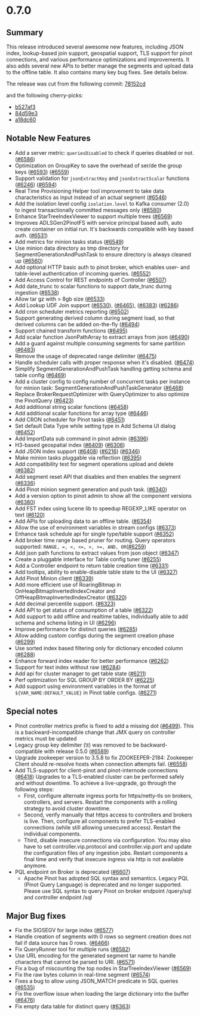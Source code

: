 # 0.7.0

## Summary

This release introduced several awesome new features, including JSON index, lookup-based join support, geospatial support, TLS support for pinot connections, and various performance optimizations and improvements. It also adds several new APIs to better manage the segments and upload data to the offline table. It also contains many key bug fixes. See details below.

The release was cut from the following commit: [78152cd](https://github.com/apache/pinot/commit/78152cdb2892cf8c2df5b8a4d04e2aa897333487)

and the following cherry-picks:

* [b527af3](https://github.com/apache/pinot/commit/b527af353e78f26d0c4388cab89e4fe18d5290f6)
* [84d59e3](https://github.com/apache/pinot/commit/84d59e3ba27a3cdf0eaecbfe0eeec9b47060a2e3)
* [a18dc60](https://github.com/apache/pinot/commit/a18dc60dca09bd2a1d33a8bc6b787d7ceb8e1749)

## Notable New Features

* Add a server metric: `queriesDisabled` to check if queries disabled or not. \([\#6586](https://github.com/apache/pinot/pull/6586)\)
* Optimization on GroupKey to save the overhead of ser/de the group keys \([\#6593](https://github.com/apache/pinot/pull/6593)\) \([\#6559](https://github.com/apache/pinot/pull6559)\)
* Support validation for `jsonExtractKey` and `jsonExtractScalar` functions \([\#6246](https://github.com/apache/pinot/pull/6246)\) \([\#6594](https://github.com/apache/pinot/pull/6594)\)
* Real Time Provisioning Helper tool improvement to take data characteristics as input instead of an actual segment \([\#6546](https://github.com/apache/pinot/pull/6546)\)
* Add the isolation level config `isolation.level` to Kafka consumer \(2.0\) to ingest transactionally committed messages only \([\#6580](https://github.com/apache/pinot/pull/6580)\)
* Enhance StarTreeIndexViewer to support multiple trees \([\#6569](https://github.com/apache/pinot/pull/6569)\)
* Improves ADLSGen2PinotFS with service principal based auth, auto create container on initial run. It's backwards compatible with key based auth. \([\#6531](https://github.com/apache/pinot/pull/6531)\)
* Add metrics for minion tasks status \([\#6549](https://github.com/apache/pinot/pull/6549)\)
* Use minion data directory as tmp directory for SegmentGenerationAndPushTask to ensure directory is always cleaned up \([\#6560](https://github.com/apache/pinot/pull/6560)\)
* Add optional HTTP basic auth to pinot broker, which enables user- and table-level authentication of incoming queries. \([\#6552](https://github.com/apache/pinot/pull/6552)\)
* Add Access Control for REST endpoints of Controller \([\#6507](https://github.com/apache/pinot/pull/6507)\)
* Add date\_trunc to scalar functions to support date\_trunc during ingestion \([\#6538](https://github.com/apache/pinot/pull/6538)\)
* Allow tar gz with &gt; 8gb size \([\#6533](https://github.com/apache/pinot/pull/6533)\)
* Add Lookup UDF Join support \([\#6530](https://github.com/apache/pinot/pull/6530)\), \([\#6465](https://github.com/apache/pinot/pull/6465)\), \([\#6383](https://github.com/apache/pinot/pull/6383)\) \([\#6286](https://github.com/apache/pinot/pull/6286)\)
* Add cron scheduler metrics reporting \([\#6502](https://github.com/apache/pinot/pull/6502)\)
* Support generating derived column during segment load, so that derived columns can be added on-the-fly \([\#6494](https://github.com/apache/pinot/pull/6494)\)
* Support chained transform functions \([\#6495](https://github.com/apache/pinot/pull/6495)\)
* Add scalar function JsonPathArray to extract arrays from json \([\#6490](https://github.com/apache/pinot/pull/6490)\)
* Add a guard against multiple consuming segments for same partition \([\#6483](https://github.com/apache/pinot/pull/6483)\)
* Remove the usage of deprecated range delimiter \([\#6475](https://github.com/apache/pinot/pull/)\)
* Handle scheduler calls with proper response when it's disabled. \([\#6474](https://github.com/apache/pinot/pull/6474)\)
* Simplify SegmentGenerationAndPushTask handling getting schema and table config \([\#6469](https://github.com/apache/pinot/pull/6469)\)
* Add a cluster config to config number of concurrent tasks per instance for minion task: SegmentGenerationAndPushTaskGenerator \([\#6468](https://github.com/apache/pinot/pull/6468)\)
* Replace BrokerRequestOptimizer with QueryOptimizer to also optimize the PinotQuery \([\#6423](https://github.com/apache/pinot/pull/6423)\)
* Add additional string scalar functions \([\#6458](https://github.com/apache/pinot/pull/6458)\)
* Add additional scalar functions for array type \([\#6446](https://github.com/apache/pinot/pull/6446)\)
* Add CRON scheduler for Pinot tasks \([\#6451](https://github.com/apache/pinot/pull/6451)\)
* Set default Data Type while setting type in Add Schema UI dialog \([\#6452](https://github.com/apache/pinot/pull/6452)\)
* Add ImportData sub command in pinot admin \([\#6396](https://github.com/apache/pinot/pull/6396)\)
* H3-based geospatial index \([\#6409](https://github.com/apache/pinot/pull/6409)\) \([\#6306](https://github.com/apache/pinot/pull/6306)\)
* Add JSON index support \([\#6408](https://github.com/apache/pinot/pull/6408)\) \([\#6216](https://github.com/apache/pinot/pull/6216)\) \([\#6346](https://github.com/apache/pinot/pull/6346)\)
* Make minion tasks pluggable via reflection \([\#6395](https://github.com/apache/pinot/pull/6395)\)
* Add compatibility test for segment operations upload and delete \([\#6382](https://github.com/apache/pinot/pull/6382)\)
* Add segment reset API that disables and then enables the segment \([\#6336](https://github.com/apache/pinot/pull/6336)\)
* Add Pinot minion segment generation and push task. \([\#6340](https://github.com/apache/pinot/pull/6340)\)
* Add a version option to pinot admin to show all the component versions \([\#6380](https://github.com/apache/pinot/pull/6380)\)
* Add FST index using lucene lib to speedup REGEXP\_LIKE operator on text \([\#6120](https://github.com/apache/pinot/pull/6120)\)
* Add APIs for uploading data to an offline table. \([\#6354](https://github.com/apache/pinot/pull/6354)\)
* Allow the use of environment variables in stream configs \([\#6373](https://github.com/apache/pinot/pull/6373)\)
* Enhance task schedule api for single type/table support \([\#6352](https://github.com/apache/pinot/pull/6352)\)
* Add broker time range based pruner for routing. Query operators supported: `RANGE, =, <, <=, >, >=, AND, OR`\([\#6259](https://github.com/apache/pinot/pull/6259)\)
* Add json path functions to extract values from json object \([\#6347](https://github.com/apache/pinot/pull/6347)\)
* Create a pluggable interface for Table config tuner \([\#6255](https://github.com/apache/pinot/pull/6255)\)
* Add a Controller endpoint to return table creation time \([\#6331](https://github.com/apache/pinot/pull/6331)\)
* Add tooltips, ability to enable-disable table state to the UI \([\#6327](https://github.com/apache/pinot/pull/6327)\)
* Add Pinot Minion client \([\#6339](https://github.com/apache/pinot/pull/6339)\)
* Add more efficient use of RoaringBitmap in OnHeapBitmapInvertedIndexCreator and OffHeapBitmapInvertedIndexCreator \([\#6320](https://github.com/apache/pinot/pull/6320)\)
* Add decimal percentile support. \([\#6323](https://github.com/apache/pinot/pull/6323)\)
* Add API to get status of consumption of a table \([\#6322](https://github.com/apache/pinot/pull/6322)\)
* Add support to add offline and realtime tables, individually able to add schema and schema listing in UI \([\#6296](https://github.com/apache/pinot/pull/6296)\)
* Improve performance for distinct queries \([\#6285](https://github.com/apache/pinot/pull/6285)\)
* Allow adding custom configs during the segment creation phase \([\#6299](https://github.com/apache/pinot/pull/6299)\)
* Use sorted index based filtering only for dictionary encoded column \([\#6288](https://github.com/apache/pinot/pull/6288)\)
* Enhance forward index reader for better performance \([\#6262](https://github.com/apache/pinot/pull/6262)\)
* Support for text index without raw \([\#6284](https://github.com/apache/pinot/pull/6284)\)
* Add api for cluster manager to get table state \([\#6211](https://github.com/apache/pinot/pull/6211)\)
* Perf optimization for SQL GROUP BY ORDER BY \([\#6225](https://github.com/apache/pinot/pull/6225)\)
* Add support using environment variables in the format of `${VAR_NAME:DEFAULT_VALUE}` in Pinot table configs. \([\#6271](https://github.com/apache/pinot/pull/6271)\)

## Special notes

* Pinot controller metrics prefix is fixed to add a missing dot \([\#6499](https://github.com/apache/pinot/pull/6499)\). This is a backward-incompatible change that JMX query on controller metrics must be updated
* Legacy group key delimiter \(\t\) was removed to be backward-compatible with release 0.5.0 \([\#6589](https://github.com/apache/pinot/pull/6589)\)
* Upgrade zookeeper version to 3.5.8 to fix ZOOKEEPER-2184: Zookeeper Client should re-resolve hosts when connection attempts fail. \([\#6558](https://github.com/apache/pinot/pull/6558)\)
* Add TLS-support for client-pinot and pinot-internode connections \([\#6418](https://github.com/apache/pinot/pull/6418)\) Upgrades to a TLS-enabled cluster can be performed safely and without downtime. To achieve a live-upgrade, go through the following steps:
  * First, configure alternate ingress ports for https/netty-tls on brokers, controllers, and servers. Restart the components with a rolling strategy to avoid cluster downtime.
  * Second, verify manually that https access to controllers and brokers is live. Then, configure all components to prefer TLS-enabled connections \(while still allowing unsecured access\). Restart the individual components.
  * Third, disable insecure connections via configuration. You may also have to set controller.vip.protocol and controller.vip.port and update the configuration files of any ingestion jobs. Restart components a final time and verify that insecure ingress via http is not available anymore.
* PQL endpoint on Broker is deprecated \([\#6607](https://github.com/apache/pinot/pull/6607)\)
  * Apache Pinot has adopted SQL syntax and semantics. Legacy PQL \(Pinot Query Language\) is deprecated and no longer supported. Please use SQL syntax to query Pinot on broker endpoint /query/sql and controller endpoint /sql

## Major Bug fixes

* Fix the SIGSEGV for large index \([\#6577](https://github.com/apache/pinot/pull/6577)\)
* Handle creation of segments with 0 rows so segment creation does not fail if data source has 0 rows. \([\#6466](https://github.com/apache/pinot/pull/6466)\)
* Fix QueryRunner tool for multiple runs \([\#6582](https://github.com/apache/pinot/pull/)\)
* Use URL encoding for the generated segment tar name to handle characters that cannot be parsed to URI. \([\#6571](https://github.com/apache/pinot/pull/6571)\)
* Fix a bug of miscounting the top nodes in StarTreeIndexViewer \([\#6569](https://github.com/apache/pinot/pull/6569)\)
* Fix the raw bytes column in real-time segment \([\#6574](https://github.com/apache/pinot/pull/6574)\)
* Fixes a bug to allow using JSON\_MATCH predicate in SQL queries \([\#6535](https://github.com/apache/pinot/pull/6535)\)
* Fix the overflow issue when loading the large dictionary into the buffer \([\#6476](https://github.com/apache/pinot/pull/6476)\)
* Fix empty data table for distinct query \([\#6363](https://github.com/apache/pinot/pull/6363)\)

